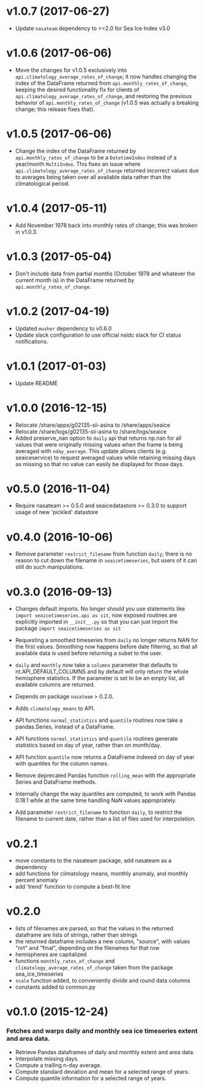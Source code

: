 # v1.0.7 (2017-06-27)

* Update `nasateam` dependency to >=2.0 for Sea Ice Index v3.0

# v1.0.6 (2017-06-06)

* Move the changes for v1.0.5 exclusively into
  `api.climatology_average_rates_of_change`; it now handles changing the index
  of the DataFrame returned from `api.monthly_rates_of_change`, keeping the
  desired functionality fix for clients of
  `api.climatology_average_rates_of_change`, and restoring the previous behavior
  of `api.monthly_rates_of_change` (v1.0.5 was actually a breaking change; this
  release fixes that).

# v1.0.5 (2017-06-06)

* Change the index of the DataFrame returned by `api.monthly_rates_of_change` to
  be a `DatetimeIndex` instead of a year/month `MultiIndex`. This fixes an issue
  where `api.climatology_average_rates_of_change` returned incorrect values due
  to averages being taken over all available data rather than the climatological
  period.

# v1.0.4 (2017-05-11)

* Add November 1978 back into monthly rates of change; this was broken in
  v1.0.3.

# v1.0.3 (2017-05-04)

* Don't include data from partial months (October 1978 and whatever the current
  month is) in the DataFrame returned by `api.monthly_rates_of_change`.

# v1.0.2 (2017-04-19)

* Updated `musher` dependency to v0.6.0
* Update slack configuration to use official nsidc slack for CI status notifications.

# v1.0.1 (2017-01-03)

- Update README

# v1.0.0 (2016-12-15)

- Relocate /share/apps/g02135-sii-asina to /share/apps/seaice
- Relocate /share/logs/g02135-sii-asina to /share/logs/seaice
- Added preserve_nan option to `daily` api that returns np.nan for
  all values that were originally missing values when the frame is
  being averaged with `nday_average`.  This update allows clients (e.g.
  seaiceservice) to request averaged values while retaining missing days
  as missing so that no value can easily be displayed for those days.

# v0.5.0 (2016-11-04)

- Require nasateam >= 0.5.0 and seaicedatastore >= 0.3.0 to support usage
  of new 'pickled' datastore

# v0.4.0 (2016-10-06)

- Remove parameter `restrict_filename` from function `daily`; there is no reason
  to cut down the filename in `seaicetimeseries`, but users of it can still do
  such manipulations.

# v0.3.0 (2016-09-13)

- Changes default imports.  No longer should you use statements like `import
  seaicetimeseries.api as sit`, now exposed routines are explicitly imported
  in `__init__.py` so that you can just import the package `import
  seaicetimeseries as sit`

- Requesting a smoothed timeseries from `daily` no longer returns NAN for the
  first values.  Smoothing now happens before date filtering, so that all
  available data is used before returning a subet to the user.

- `daily` and `monthly` now take a `columns` parameter that defaults to
  nt.API_DEFAULT_COLUMNS and by default will only return the whole hemisphere
  statistics.  If the parameter is set to be an empty list, all available
  columns are returned.

- Depends on package `nasateam` > 0.2.0.

- Adds `climatology_means` to API.

- API functions `normal_statistics` and `quantile` routines now take a pandas.Series, instead of a DataFrame.

- API functions `normal_statistics` and `quantile` routines generate statistics based on
  day of year, rather than on month/day.

- API function `quantile` now returns a DataFrame indexed on day of year with
  quantiles for the column names.

- Remove deprecated Pandas function `rolling_mean` with the appropriate Series
  and DataFrame methods.

- Internally change the way quantiles are computed, to work with Pandas 0.18.1
  while at the same time handling NaN values appropriately.

- Add parameter `restrict_filename` to function `daily`, to restrict the
  filename to current date, rather than a list of files used for interpolation.

# v0.2.1

- move constants to the nasateam package, add nasateam as a dependency
- add functions for climatology means, monthly anomaly, and monthly percent
  anomaly
- add 'trend' function to compute a best-fit line

# v0.2.0

- lists of filenames are parsed, so that the values in the returned dataframe
  are lists of strings, rather than strings
- the returned dataframe includes a new column, "source", with values "nrt" and
  "final", depending on the filenames for that row
- hemispheres are capitalized
- functions `monthly_rates_of_change` and `climatology_average_rates_of_change`
  taken from the package sea_ice_timeseries
- `scale` function added, to conveniently divide and round data columns
- constants added to common.py

# v0.1.0 (2015-12-24)

### Fetches and warps daily and monthly sea ice timeseries extent and area data.

- Retrieve Pandas dataframes of daily and monthly extent and area data.
- Interpolate missing days.
- Compute a trailing n-day average.
- Compute standard deviation and mean for a selected range of years.
- Compute quantile information for a selected range of years.
